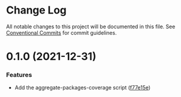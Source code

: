 # Change Log

All notable changes to this project will be documented in this file.
See [Conventional Commits](https://conventionalcommits.org) for commit guidelines.

# 0.1.0 (2021-12-31)


### Features

* Add the aggregate-packages-coverage script ([f77e15e](https://github.com/mbarzeev/pedalboard/commit/f77e15eda5fb8d1798f82f3b47b89ca39cdcf9ae))
